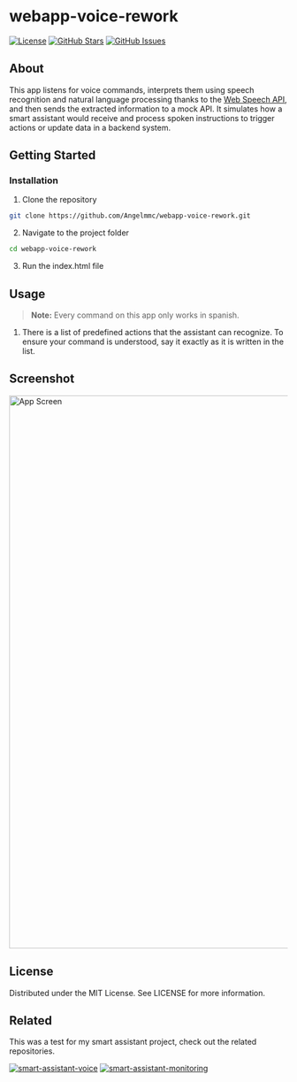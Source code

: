 # webapp-voice-rework

[![License](https://img.shields.io/badge/license-MIT-blue.svg)](LICENSE)
[![GitHub Stars](https://img.shields.io/github/stars/Angelmmc/webapp-voice-rework.svg)](https://github.com/Angelmmc/webapp-voice-rework/stargazers)
[![GitHub Issues](https://img.shields.io/github/issues/Angelmmc/webapp-voice-rework.svg)](https://github.com/Angelmmc/webapp-voice-rework/issues)

## About 
This app listens for voice commands, interprets them using speech recognition and natural language processing thanks to the [Web Speech API](https://developer.mozilla.org/en-US/docs/Web/API/Web_Speech_API/Using_the_Web_Speech_API), and then sends the extracted information to a mock API. It simulates how a smart assistant would receive and process spoken instructions to trigger actions or update data in a backend system.

##  Getting Started

###  Installation

1. Clone the repository
```bash
git clone https://github.com/Angelmmc/webapp-voice-rework.git
```
2. Navigate to the project folder
```bash
cd webapp-voice-rework
```
3. Run the index.html file
   
## Usage

> **Note:** Every command on this app only works in spanish.

1.  There is a list of predefined actions that the assistant can recognize. To ensure your command is understood, say it exactly as it is written in the list.

## Screenshot

<img src="https://github.com/Angelmmc/webapp-voice-rework/blob/main/assets/img/main_page_monitoring.png" alt="App Screen" width="1000"/>

## License
Distributed under the MIT License. See LICENSE for more information.

## Related

This was a test for my smart assistant project, check out the related repositories.

[![smart-assistant-voice](https://img.shields.io/badge/smart_assistant-voice-e48b01?logo=github)](https://github.com/Angelmmc/smart-assistant-voice)
[![smart-assistant-monitoring](https://img.shields.io/badge/smart_assistant-monitoring-f55288?logo=github)](https://github.com/Angelmmc/smart-assistant-monitoring)


